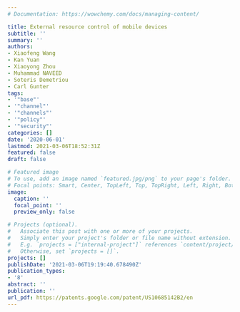 ```yaml
---
# Documentation: https://wowchemy.com/docs/managing-content/

title: External resource control of mobile devices
subtitle: ''
summary: ''
authors:
- Xiaofeng Wang
- Kan Yuan
- Xiaoyong Zhou
- Muhammad NAVEED
- Soteris Demetriou
- Carl Gunter
tags:
- '"base"'
- '"channel"'
- '"channels"'
- '"policy"'
- '"security"'
categories: []
date: '2020-06-01'
lastmod: 2021-03-06T18:52:31Z
featured: false
draft: false

# Featured image
# To use, add an image named `featured.jpg/png` to your page's folder.
# Focal points: Smart, Center, TopLeft, Top, TopRight, Left, Right, BottomLeft, Bottom, BottomRight.
image:
  caption: ''
  focal_point: ''
  preview_only: false

# Projects (optional).
#   Associate this post with one or more of your projects.
#   Simply enter your project's folder or file name without extension.
#   E.g. `projects = ["internal-project"]` references `content/project/deep-learning/index.md`.
#   Otherwise, set `projects = []`.
projects: []
publishDate: '2021-03-06T19:19:40.678490Z'
publication_types:
- '8'
abstract: ''
publication: ''
url_pdf: https://patents.google.com/patent/US10685142B2/en
---
```


